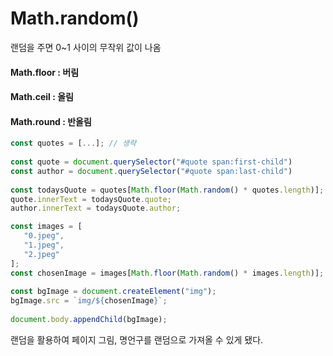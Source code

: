 # Math.random()

랜덤을 주면 0~1 사이의 무작위 값이 나옴

#### Math.floor : 버림
#### Math.ceil : 올림
#### Math.round : 반올림

```js
const quotes = [...]; // 생략  
  
const quote = document.querySelector("#quote span:first-child")  
const author = document.querySelector("#quote span:last-child")  
  
const todaysQuote = quotes[Math.floor(Math.random() * quotes.length)];  
quote.innerText = todaysQuote.quote;  
author.innerText = todaysQuote.author;
```


```js
const images = [  
   "0.jpeg",  
   "1.jpeg",  
   "2.jpeg"  
];  
const chosenImage = images[Math.floor(Math.random() * images.length)];  
  
const bgImage = document.createElement("img");  
bgImage.src = `img/${chosenImage}`;  
  
document.body.appendChild(bgImage);
```
랜덤을 활용하여 페이지 그림, 명언구를 랜덤으로 가져올 수 있게 됐다.

